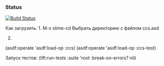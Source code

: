 ### Status
[![Build Status](https://travis-ci.org/sergadin/CCS.png)](https://travis-ci.org/sergadin/CCS)

Как загрузить:
1.
M-x slime-cd
Выбрать директорию с файлом ccs.asd

2.
(asdf:operate 'asdf:load-op :ccs)
(asdf:operate 'asdf:load-op :ccs-test)


Запуск тестов:
(lift:run-tests :suite 'root :break-on-errors? nil)
